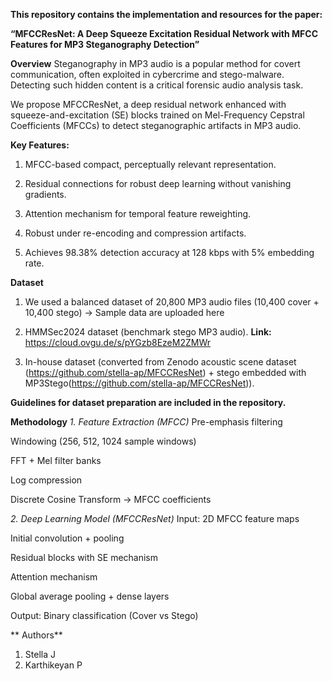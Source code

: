 
**This repository contains the implementation and resources for the paper:**

**“MFCCResNet: A Deep Squeeze Excitation Residual Network with MFCC Features for MP3 Steganography Detection”**

**Overview**
Steganography in MP3 audio is a popular method for covert communication, often exploited in cybercrime and stego-malware. Detecting such hidden content is a critical forensic audio analysis task.

We propose MFCCResNet, a deep residual network enhanced with squeeze-and-excitation (SE) blocks trained on Mel-Frequency Cepstral Coefficients (MFCCs) to detect steganographic artifacts in MP3 audio.

**Key Features:**

1. MFCC-based compact, perceptually relevant representation.

2. Residual connections for robust deep learning without vanishing gradients.

3. Attention mechanism for temporal feature reweighting.

4. Robust under re-encoding and compression artifacts.

5. Achieves 98.38% detection accuracy at 128 kbps with 5% embedding rate.

**Dataset**
1. We used a balanced dataset of 20,800 MP3 audio files (10,400 cover + 10,400 stego) -> Sample data are uploaded here

2. HMMSec2024 dataset (benchmark stego MP3 audio). **Link:** https://cloud.ovgu.de/s/pYGzb8EzeM2ZMWr

3. In-house dataset (converted from Zenodo acoustic scene dataset (https://github.com/stella-ap/MFCCResNet) + stego embedded with MP3Stego(https://github.com/stella-ap/MFCCResNet)).

**Guidelines for dataset preparation are included in the repository.**

**Methodology**
_1. Feature Extraction (MFCC)_
Pre-emphasis filtering

Windowing (256, 512, 1024 sample windows)

FFT + Mel filter banks

Log compression

Discrete Cosine Transform → MFCC coefficients

_2. Deep Learning Model (MFCCResNet)_
Input: 2D MFCC feature maps

Initial convolution + pooling

Residual blocks with SE mechanism

Attention mechanism

Global average pooling + dense layers

Output: Binary classification (Cover vs Stego)

** Authors**
1. Stella J
2. Karthikeyan P
